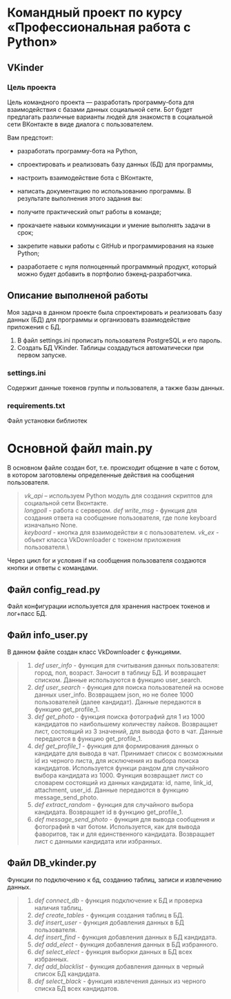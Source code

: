 # Командный проект по курсу «Профессиональная работа с Python»
## VKinder
### Цель проекта
Цель командного проекта — разработать программу-бота для взаимодействия с базами данных социальной сети. Бот будет предлагать различные варианты людей для знакомств в социальной сети ВКонтакте в виде диалога с пользователем.

Вам предстоит:

- разработать программу-бота на Python,
- спроектировать и реализовать базу данных (БД) для программы,
- настроить взаимодействие бота с ВКонтакте,
- написать документацию по использованию программы.
В результате выполнения этого задания вы:

- получите практический опыт работы в команде;
- прокачаете навыки коммуникации и умение выполнять задачи в срок;
- закрепите навыки работы с GitHub и программирования на языке Python;
- разработаете с нуля полноценный программный продукт, который можно будет добавить в портфолио бэкенд-разработчика.


## Описание выполненой работы
Моя задача в данном проекте была спроектировать и реализовать базу данных (БД) для программы и организовать взаимодействие приложения с БД.

1. В файл settings.ini прописать пользователя PostgreSQL и его пароль.
2. Создать БД VKinder. Таблицы создадуться автоматически при первом запуске.

### settings.ini
Содержит данные токенов группы и пользователя, а также базы данных.

### requirements.txt
Файл установки библиотек


# Основной файл main.py
В основном файле создан бот, т.е. происходит общение в чате с ботом, в котором заготовлены определенные действия на сообщения пользователя.

>*vk_api* – используем Python модуль для создания скриптов для социальной сети Вконтакте.\
>*longpoll* - работа с сервером.
>*def write_msg* - функция для создания ответа на сообщение пользователя, где поле keyboard изначально None.\
>*keyboard* - кнопка для взаимодействи я с пользователем.
>*vk_ex* - объект класса VkDownloader с токеном приложения пользователя.\

Через цикл for и условия if на сообщения пользователя создаются кнопки и ответы с командами.

## Файл config_read.py
Файл конфигурации используется для хранения настроек токенов и лог+пасс БД.

## Файл info_user.py
В данном файле создан класс VkDownloader с функциями.
>1. *def user_info* - функция для считывания данных пользователя: город, пол, возраст. Заносит в таблицу БД. И возвращает списком. Данные используются в функцию user_search.
>2. *def user_search* - функция для поиска пользователей на основе данных user_info. Возвращаем json, но не более 1000  пользователей (далее кандидат). Данные передаются в функцию get_profile_1.
>3. *def get_photo* - функция поиска фотографий для 1 из 1000 кандидатов по наибольшему количеству лайков. Возвращает лист, состоящий из 3 значений, для вывода фото в чат. Данные передаются в функцию get_profile_1.
>4. *def get_profile_1* - функция для формирования данных о кандидате для вывода в чат. Принимает список с возможными id из черного листа, для исключения из выбора поиска кандидатов. Используется функци рандом для случайного выбора кандидата из 1000. Функция возвращает лист со словарем состоящий из данных кандидата: id, name, link_id, attachment, user_id. Данные передаются в функцию message_send_photo.
>5. *def extract_random* - функция для случайного выбора кандидата. Возвращает id в функцию get_profile_1.
>6. *def message_send_photo* - функция для вывода сообщения и фотографий в чат ботом. Используется, как для вывода фаворитов, так и для единственного кандидата. Возвращает лист с данными кандидата или избранных.

## Файл DB_vkinder.py
Функции по подключению к бд, созданию таблиц, записи и извлечению данных.
>1. *def connect_db* - функция подключение к БД и проверка наличия таблиц.
>2. *def create_tables* - функция создания таблиц в БД.
>3. *def insert_user* - функция добавления данных в БД пользователя.
>4. *def insert_find* - функция добавления данных в БД кандидата.
>5. *def add_elect* - функция добавления данных в БД избранного.
>6. *def select_elect* - функция выборки данных в БД всех избранных.
>7. *def add_blacklist* - функция добавления данных в черный список БД кандидата.
>8. *def select_black* - функция извлечения данных из черного списка БД всех кандидатов.
